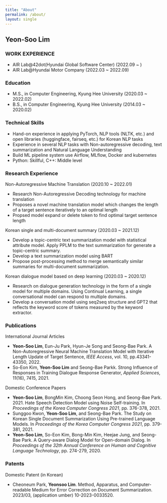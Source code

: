 ```yaml
---
title: "About"
permalink: /about/
layout: single
---
```


## Yeon-Soo Lim

### WORK EXPERIENCE  
- AIR Lab@42dot(Hyundai Global Software Center) (2022.09 ~ )
- AIR Lab@Hyundai Motor Company (2022.03 ~ 2022.09)

### Education  
- M.S., in Computer Engineering, Kyung Hee University (2020.03 ~ 2022.02)
- B.S., in Computer Engineering, Kyung Hee University (2014.03 ~ 2020.02)

### Technical Skills  
- Hand-on experience in applying PyTorch, NLP tools (NLTK, etc.) and open libraries (huggingface, fairseq, etc.) for Korean NLP tasks
- Experience in several NLP tasks with Non-autoregressive decoding, text summarization and Natural Language Understanding
- Build ML pipeline system use Airflow, MLflow, Docker and kubernetes
- Python: Skillful, C++: Middle level

### Research Experience  
Non-Autoregressive Machine Translation (2020.10 ~ 2022.01)  
- Research Non-Autoregressive Decoding technology for machine translation
- Proposes a novel machine translation model which changes the length of a target sentence iteratively to an optimal length
- Propsed model expand or delete token to find optimal target sentence length

Korean single and multi-document summary (2020.03 ~ 2021.12)  
- Develop a topic-centric text summarization model with statistical attribute model. Apply PPLM to the text summarization for generate a topic-centric summary.
- Develop a text summarization model using BART
- Propose post-processing method to merge semantically similar summaries for multi-document summarization.

Korean dialogue model based on deep learning (2020.03 ~ 2020.12)  
- Research on dialogue generation technology in the form of a single model for multiple domains. Using Continual Learning, a single conversational model can respond to multiple domains.
- Develop a conversation model using seq2seq structure and GPT2 that reflects the keyword score of tokens measured by the keyword extractor.

### Publications  
International Journal Articles  
- **Yeon-Soo Lim**, Eun-Ju Park, Hyun-Je Song and Seong-Bae Park. A Non-Autoregressive Neural Machine Translation Model with Iterative Length Update of Target Sentence, *IEEE Access*, vol. 10, pp.43341-43350, 2022.  
- So-Eon Kim, **Yeon-Soo Lim** and Seong-Bae Parkk. Strong Influence of Responses in Training Dialogue Response Generator, *Applied Sciences*, 11(16), 7415, 2021.

Domestic Conference Papers  
- **Yeon-Soo Lim**, BongMin Kim, Choong Seon Hong, and Seong-Bae Park. 2021.  Hate Speech Detection Model using Noise Self-training. In *Proceedings of the Korea Computer Congress 2021*, pp. 376-378, 2021.
- Sunggoo Kwon, **Yeon-Soo Lim**, and Seong-Bae Park. The Study on Korean Single Document Summarization Using Pre-trained Language Models. In *Proceedings of the Korea Computer Congress 2021*, pp. 379-381, 2021.
- **Yeon-Soo Lim**, So-Eon Kim, Bong-Min Kim, Heejae Jung, and Seong-Bae Park. A Query-aware Dialog Model for Open-domain Dialog. In *Proceedings of the 32th Annual Conference on Human and Cognitive Language Technology*, pp. 274-279, 2020.

### Patents  
Domestic Patent (in Korean)
- Cheoneum Park, **Yeonsoo Lim**. Method, Apparatus, and Computer-readable Medium for Error Correction on Document Summarization. 2023/03, (application umber) 10-2023-0033520.

